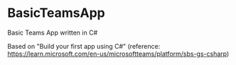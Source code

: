 # BasicTeamsApp

Basic Teams App written in C#

Based on "Build your first app using C#"
(reference: https://learn.microsoft.com/en-us/microsoftteams/platform/sbs-gs-csharp)

